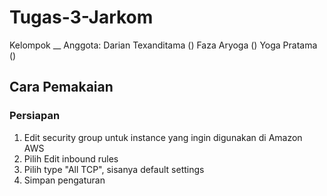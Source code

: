 # Tugas-3-Jarkom

Kelompok __
Anggota:
Darian Texanditama ()
Faza Aryoga ()
Yoga Pratama ()

## Cara Pemakaian
### Persiapan
1. Edit security group untuk instance yang ingin digunakan di Amazon AWS
2. Pilih Edit inbound rules
3. Pilih type "All TCP", sisanya default settings
4. Simpan pengaturan
